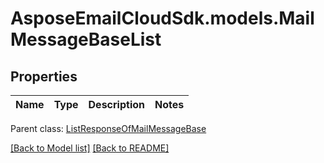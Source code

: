 # AsposeEmailCloudSdk.models.MailMessageBaseList
## Properties
Name | Type | Description | Notes
------------ | ------------- | ------------- | -------------

 Parent class: [ListResponseOfMailMessageBase](ListResponseOfMailMessageBase.md)

[[Back to Model list]](Models.md) [[Back to README]](README.md)


